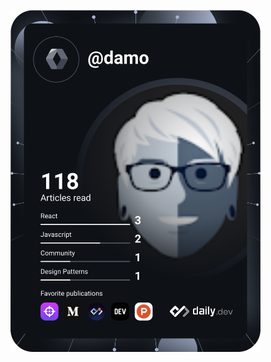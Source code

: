 <a href="https://app.daily.dev/Damo"><img src="https://github.com/DamianMullins/DamianMullins/blob/devcard/devcard.svg" width="400" alt="Damian Mullins's Dev Card"/></a>

<!--
**DamianMullins/DamianMullins** is a ✨ _special_ ✨ repository because its `README.md` (this file) appears on your GitHub profile.

Here are some ideas to get you started:

- 🔭 I’m currently working on ...
- 🌱 I’m currently learning ...
- 👯 I’m looking to collaborate on ...
- 🤔 I’m looking for help with ...
- 💬 Ask me about ...
- 📫 How to reach me: ...
- 😄 Pronouns: ...
- ⚡ Fun fact: ...
-->
